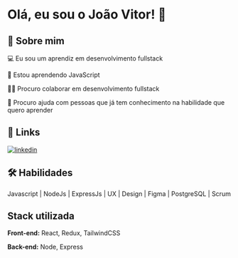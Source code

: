 
# Olá, eu sou o João Vitor! 👋


## 🚀 Sobre mim
💻 Eu sou um aprendiz em desenvolvimento fullstack

🧠 Estou aprendendo JavaScript 

👯‍♀️ Procuro colaborar em desenvolvimento fullstack

🤔 Procuro ajuda com pessoas que já tem conhecimento na habilidade que quero aprender

## 🔗 Links

[![linkedin](https://img.shields.io/badge/linkedin-0A66C2?style=for-the-badge&logo=linkedin&logoColor=white)](https:https://www.linkedin.com/in/joão-vitor-assis-810703317/)



## 🛠 Habilidades
Javascript | NodeJs | ExpressJs | UX | Design | Figma | PostgreSQL | Scrum


## Stack utilizada

**Front-end:** React, Redux, TailwindCSS

**Back-end:** Node, Express

